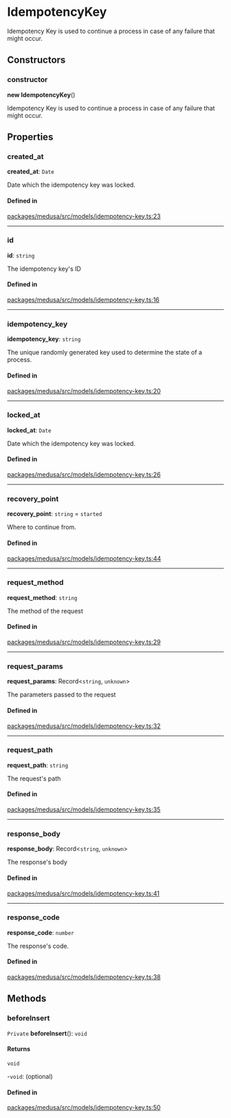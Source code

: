 # IdempotencyKey

Idempotency Key is used to continue a process in case of any failure that might occur.

## Constructors

### constructor

**new IdempotencyKey**()

Idempotency Key is used to continue a process in case of any failure that might occur.

## Properties

### created\_at

 **created\_at**: `Date`

Date which the idempotency key was locked.

#### Defined in

[packages/medusa/src/models/idempotency-key.ts:23](https://github.com/medusajs/medusa/blob/e39010127/packages/medusa/src/models/idempotency-key.ts#L23)

___

### id

 **id**: `string`

The idempotency key's ID

#### Defined in

[packages/medusa/src/models/idempotency-key.ts:16](https://github.com/medusajs/medusa/blob/e39010127/packages/medusa/src/models/idempotency-key.ts#L16)

___

### idempotency\_key

 **idempotency\_key**: `string`

The unique randomly generated key used to determine the state of a process.

#### Defined in

[packages/medusa/src/models/idempotency-key.ts:20](https://github.com/medusajs/medusa/blob/e39010127/packages/medusa/src/models/idempotency-key.ts#L20)

___

### locked\_at

 **locked\_at**: `Date`

Date which the idempotency key was locked.

#### Defined in

[packages/medusa/src/models/idempotency-key.ts:26](https://github.com/medusajs/medusa/blob/e39010127/packages/medusa/src/models/idempotency-key.ts#L26)

___

### recovery\_point

 **recovery\_point**: `string` = `started`

Where to continue from.

#### Defined in

[packages/medusa/src/models/idempotency-key.ts:44](https://github.com/medusajs/medusa/blob/e39010127/packages/medusa/src/models/idempotency-key.ts#L44)

___

### request\_method

 **request\_method**: `string`

The method of the request

#### Defined in

[packages/medusa/src/models/idempotency-key.ts:29](https://github.com/medusajs/medusa/blob/e39010127/packages/medusa/src/models/idempotency-key.ts#L29)

___

### request\_params

 **request\_params**: Record<`string`, `unknown`\>

The parameters passed to the request

#### Defined in

[packages/medusa/src/models/idempotency-key.ts:32](https://github.com/medusajs/medusa/blob/e39010127/packages/medusa/src/models/idempotency-key.ts#L32)

___

### request\_path

 **request\_path**: `string`

The request's path

#### Defined in

[packages/medusa/src/models/idempotency-key.ts:35](https://github.com/medusajs/medusa/blob/e39010127/packages/medusa/src/models/idempotency-key.ts#L35)

___

### response\_body

 **response\_body**: Record<`string`, `unknown`\>

The response's body

#### Defined in

[packages/medusa/src/models/idempotency-key.ts:41](https://github.com/medusajs/medusa/blob/e39010127/packages/medusa/src/models/idempotency-key.ts#L41)

___

### response\_code

 **response\_code**: `number`

The response's code.

#### Defined in

[packages/medusa/src/models/idempotency-key.ts:38](https://github.com/medusajs/medusa/blob/e39010127/packages/medusa/src/models/idempotency-key.ts#L38)

## Methods

### beforeInsert

`Private` **beforeInsert**(): `void`

#### Returns

`void`

-`void`: (optional) 

#### Defined in

[packages/medusa/src/models/idempotency-key.ts:50](https://github.com/medusajs/medusa/blob/e39010127/packages/medusa/src/models/idempotency-key.ts#L50)
